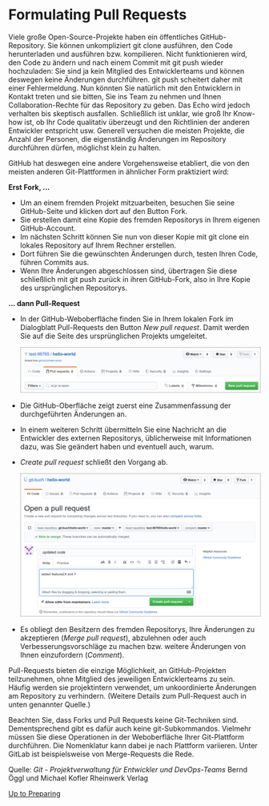 # Formulating Pull Requests

Viele große Open-Source-Projekte haben ein öffentliches GitHub-Repository. Sie können unkompliziert git clone ausführen, den Code herunterladen und ausführen bzw. kompilieren. Nicht funktionieren wird, den Code zu ändern und nach einem Commit mit git push wieder hochzuladen: Sie sind ja kein Mitglied des Entwicklerteams und können deswegen keine Änderungen durchführen. git push scheitert daher mit einer Fehlermeldung.
Nun könnten Sie natürlich mit den Entwicklern in Kontakt treten und sie bitten, Sie ins Team zu nehmen und Ihnen Collaboration-Rechte für das Repository zu geben. Das Echo wird jedoch verhalten bis skeptisch ausfallen. Schließlich ist unklar, wie groß Ihr Know-how ist, ob Ihr Code qualitativ überzeugt und den Richtlinien der anderen Entwickler entspricht usw. Generell versuchen die meisten Projekte, die Anzahl der Personen, die eigenständig Änderungen im Repository durchführen dürfen, möglichst klein zu halten.

GitHub hat deswegen eine andere Vorgehensweise etabliert, die von den meisten anderen Git-Plattformen in ähnlicher Form praktiziert wird:

**Erst Fork, ...**

* Um an einem fremden Projekt mitzuarbeiten, besuchen Sie seine GitHub-Seite und klicken dort auf den Button Fork.
* Sie erstellen damit eine Kopie des fremden Repositorys in Ihrem eigenen GitHub-Account.
* Im nächsten Schritt können Sie nun von dieser Kopie mit git clone ein lokales Repository auf Ihrem Rechner erstellen.
* Dort führen Sie die gewünschten Änderungen durch, testen Ihren Code, führen Commits aus.
* Wenn Ihre Änderungen abgeschlossen sind, übertragen Sie diese schließlich mit git push zurück in ihren GitHub-Fork, also in Ihre Kopie des ursprünglichen Repositorys.

**... dann Pull-Request**

* In der GitHub-Weboberfläche finden Sie in Ihrem lokalen Fork im Dialogblatt Pull-Requests den Button _New pull request_. Damit werden Sie auf die Seite des ursprünglichen Projekts umgeleitet.

    ![NewPullRequestButton](./pictures/NewPullRequestButton.png)

* Die GitHub-Oberfläche zeigt zuerst eine Zusammenfassung der durchgeführten Änderungen an.
* In einem weiteren Schritt übermitteln Sie eine Nachricht an die Entwickler des externen Repositorys, üblicherweise mit Informationen dazu, was Sie geändert haben und eventuell auch, warum.
* _Create pull request_ schließt den Vorgang ab.

    ![CreatePullRequestButton](./pictures/CreatePullRequestButton.png)

* Es obliegt den Besitzern des fremden Repositorys, Ihre Änderungen zu akzeptieren (_Merge pull request_), abzulehnen oder auch Verbesserungsvorschläge zu machen bzw. weitere Änderungen von Ihnen einzufordern (_Comment_).

Pull-Requests bieten die einzige Möglichkeit, an GitHub-Projekten teilzunehmen, ohne Mitglied des jeweiligen Entwicklerteams zu sein.  
Häufig werden sie projektintern verwendet, um unkoordinierte Änderungen am Repository zu verhindern. (Weitere Details zum Pull-Request auch in unten genannter Quelle.)

Beachten Sie, dass Forks und Pull Requests keine Git-Techniken sind. Dementsprechend gibt es dafür auch keine git-Subkommandos. Vielmehr müssen Sie diese Operationen in der Weboberfläche Ihrer Git-Plattform durchführen. Die Nomenklatur kann dabei je nach Plattform variieren. Unter GitLab ist beispielsweise von Merge-Requests die Rede.

Quelle: 
_Git - Projektverwaltung für Entwickler und DevOps-Teams_
Bernd Öggl und Michael Kofler
Rheinwerk Verlag

[Up to Preparing](../PreparingSpecifying.md)